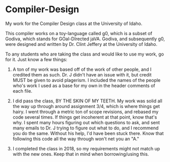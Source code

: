 # Compiler-Design
My work for the Compiler Design class at the University of Idaho.

This compiler works on a toy-language called g0, which is a subset of Godiva, which stands for GOal-DIrected jaVA. Godiva, and subsequently g0, were designed and written by Dr. Clint Jeffery at the University of Idaho.

To any students who are taking the class and would like to use my work, go for it. Just know a few things:

1. A ton of my work was based off of the work of other people, and I credited them as such. Dr. J didn't have an issue with it, but credit MUST be given to avoid plagerism. I included the names of the people who's work I used as a base for my own in the header comments of each file.

2. I did pass the class, BY THE SKIN OF MY TEETH. My work was solid all the way up through around assignment 3/4, which is where things get hairy. I went through a metric ton of scope revisions, and rebased my code several times. If things get incoherent at that point, know that's why. I spent many hours figuring out which questions to ask, and sent many emails to Dr. J trying to figure out what to do, and I recommend you do the same. Without his help, I'd have been stuck there. Know that following this code all the way through won't net you an "A."

3. I completed the class in 2018, so my requirements might not match up with the new ones. Keep that in mind when borrowing/using this. 
